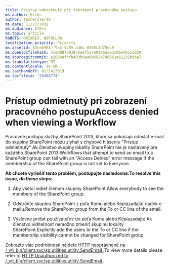 ```yaml
---
title: Prístup odmietnutý pri zobrazení pracovného postupu
ms.author: kirks
author: Techwriter40
ms.date: 11/27/2018
ms.audience: ITPro
ms.topic: article
ROBOTS: NOINDEX, NOFOLLOW
localization_priority: Priority
ms.assetid: 47ceb983-f9a4-4c55-a40c-03d5c3d75dc9
ms.openlocfilehash: cced887b03876eef527e0166a5a3c9be4b553029
ms.sourcegitcommit: e2864efcfb493b6e46b662b746661a61232bdba7
ms.translationtype: MT
ms.contentlocale: sk-SK
ms.lasthandoff: 01/24/2019
ms.locfileid: "29488774"
---
```

# <a name="access-denied-when-viewing-a-workflow"></a><span data-ttu-id="c09ce-102">Prístup odmietnutý pri zobrazení pracovného postupu</span><span class="sxs-lookup"><span data-stu-id="c09ce-102">Access denied when viewing a Workflow</span></span>

<span data-ttu-id="c09ce-103">Pracovné postupy služby SharePoint 2013, ktoré sa pokúšajú odoslať e-mail do skupiny SharePoint môžu zlyhať s chybové hlásenie "Prístup odmietnutý" Ak členstvo skupiny lokality SharePoint nie je nastavený pre každého.</span><span class="sxs-lookup"><span data-stu-id="c09ce-103">SharePoint 2013 Workflows that attempt to send an email to a SharePoint group can fail with an "Access Denied" error message if the membership of the SharePoint group is not set to Everyone.</span></span>
  
 <span data-ttu-id="c09ce-104">**Ak chcete vyriešiť tento problém, postupujte nasledovne:**</span><span class="sxs-lookup"><span data-stu-id="c09ce-104">**To resolve this issue, do these steps:**</span></span>
  
 1. <span data-ttu-id="c09ce-105">Aby všetci vidieť členom skupiny SharePoint.</span><span class="sxs-lookup"><span data-stu-id="c09ce-105">Allow everybody to see the members of the SharePoint group.</span></span> 
  
 2. <span data-ttu-id="c09ce-106">Odstráňte skupinu SharePoint z poľa Komu alebo Kópiazadajte riadok e-mailu.</span><span class="sxs-lookup"><span data-stu-id="c09ce-106">Remove the SharePoint group from the To or CC line of the email.</span></span> 
  
 3. <span data-ttu-id="c09ce-107">Výslovne pridať používateľov do poľa Komu alebo Kópiazadajte Ak členstvo viditeľnosť nemožno zmeniť skupinu lokality SharePoint.</span><span class="sxs-lookup"><span data-stu-id="c09ce-107">Explicitly add the users to the To or CC line if the membership visibility cannot be changed for SharePoint group.</span></span> 
  
<span data-ttu-id="c09ce-108">Zobrazte viac podrobností nájdete [HTTP neoprávnené na /_vti_bin/client.svc/sp.utilities.utility.SendEmail ](https://go.microsoft.com/fwlink/?linkid=2044694&amp;clcid=0x409).</span><span class="sxs-lookup"><span data-stu-id="c09ce-108">To view more details please refer to [HTTP Unauthorized to /_vti_bin/client.svc/sp.utilities.utility.SendEmail ](https://go.microsoft.com/fwlink/?linkid=2044694&amp;clcid=0x409).</span></span>
  

